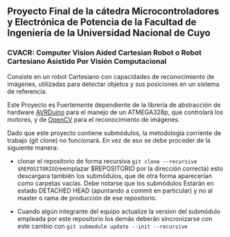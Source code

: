 ## Proyecto Final de la cátedra Microcontroladores y Electrónica de Potencia de la Facultad de Ingeniería de la Universidad Nacional de Cuyo

### CVACR: Computer Vision Aided Cartesian Robot o Robot Cartesiano Asistido Por Visión Computacional

Consiste en un robot Cartesiano con capacidades de reconocimiento de imágenes, utilizadas para detectar objetos y sus posiciones en un sistema de referencia.

Este Proyecto es Fuertemente dependiente de la librería de abstracción de hardware [AVRDuino](https://github.com/Waaflee/AVRDuino) para el manejo de un ATMEGA328p, que controlará los motores, y de [OpenCV](https://opencv.org/) para el reconocimiento de imágenes.

Dado que este proyecto contiene submódulos, la metodología corriente de trabajo (git clone) no funcionará. En vez de eso se debe proceder de la siguiente manera:
 - clonar el repositorio de forma recursiva `git clone --recursive $REPOSITORIO`(reemplazar $REPOSITORIO por la dirección correcta) esto descargara también los submódulos, que de otra forma aparecerían como carpetas vacías. Debe notarse que los submódulos
Estarán en estado DETACHED HEAD (apuntando a commit en particular) y no al master o rama de producción de ese repositorio.

- Cuando algún integrante del equipo actualize la version del submódulo empleada por este repositorio los demás deberán sincronizarse con este cambio con `git submodule update --init --recursive`
